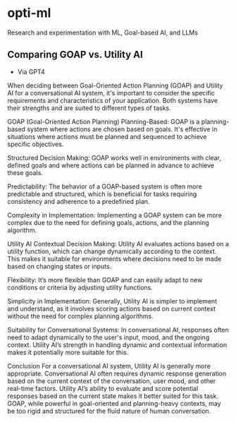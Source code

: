 # opti-ml
Research and experimentation with ML, Goal-based AI, and LLMs

## Comparing GOAP vs. Utility AI

- Via GPT4


When deciding between Goal-Oriented Action Planning (GOAP) and Utility AI for a conversational AI system, it's important to consider the specific requirements and characteristics of your application. Both systems have their strengths and are suited to different types of tasks.

GOAP (Goal-Oriented Action Planning)
Planning-Based: GOAP is a planning-based system where actions are chosen based on goals. It's effective in situations where actions must be planned and sequenced to achieve specific objectives.

Structured Decision Making: GOAP works well in environments with clear, defined goals and where actions can be planned in advance to achieve these goals.

Predictability: The behavior of a GOAP-based system is often more predictable and structured, which is beneficial for tasks requiring consistency and adherence to a predefined plan.

Complexity in Implementation: Implementing a GOAP system can be more complex due to the need for defining goals, actions, and the planning algorithm.

Utility AI
Contextual Decision Making: Utility AI evaluates actions based on a utility function, which can change dynamically according to the context. This makes it suitable for environments where decisions need to be made based on changing states or inputs.

Flexibility: It’s more flexible than GOAP and can easily adapt to new conditions or criteria by adjusting utility functions.

Simplicity in Implementation: Generally, Utility AI is simpler to implement and understand, as it involves scoring actions based on current context without the need for complex planning algorithms.

Suitability for Conversational Systems: In conversational AI, responses often need to adapt dynamically to the user's input, mood, and the ongoing context. Utility AI’s strength in handling dynamic and contextual information makes it potentially more suitable for this.

Conclusion
For a conversational AI system, Utility AI is generally more appropriate. Conversational AI often requires dynamic response generation based on the current context of the conversation, user mood, and other real-time factors. Utility AI’s ability to evaluate and score potential responses based on the current state makes it better suited for this task. GOAP, while powerful in goal-oriented and planning-heavy contexts, may be too rigid and structured for the fluid nature of human conversation.